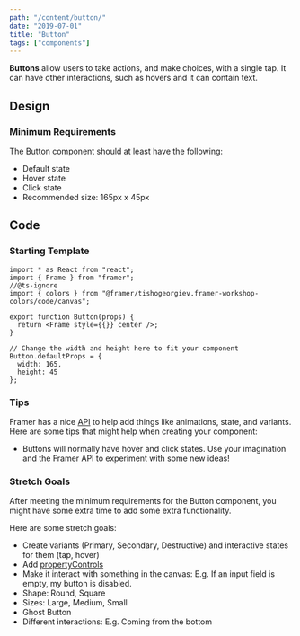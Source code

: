 ```yaml
---
path: "/content/button/"
date: "2019-07-01"
title: "Button"
tags: ["components"]
---
```


**Buttons** allow users to take actions, and make choices, with a single tap. It can have other interactions, such as hovers and it can contain text.

## Design

### Minimum Requirements

The Button component should at least have the following:

- Default state
- Hover state
- Click state
- Recommended size: 165px x 45px

## Code

### Starting Template

```tsx
import * as React from "react";
import { Frame } from "framer";
//@ts-ignore
import { colors } from "@framer/tishogeorgiev.framer-workshop-colors/code/canvas";

export function Button(props) {
  return <Frame style={{}} center />;
}

// Change the width and height here to fit your component
Button.defaultProps = {
  width: 165,
  height: 45
};
```

### Tips

Framer has a nice [API](https://www.framer.com/api/) to help add things like animations, state, and variants. Here are some tips that might help when creating your component:

- Buttons will normally have hover and click states. Use your imagination and the Framer API to experiment with some new ideas!

### Stretch Goals

After meeting the minimum requirements for the Button component, you might have some extra time to add some extra functionality.

Here are some stretch goals:

- Create variants (Primary, Secondary, Destructive) and interactive states for them (tap, hover)
- Add [propertyControls](https://framer.com/api/property-controls)
- Make it interact with something in the canvas: E.g. If an input field is empty, my button is disabled.
- Shape: Round, Square
- Sizes: Large, Medium, Small
- Ghost Button
- Different interactions: E.g. Coming from the bottom
